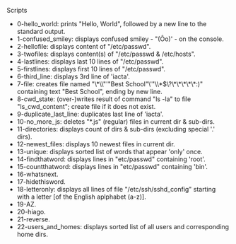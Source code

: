 Scripts

- 0-hello_world: prints "Hello, World", followed by a new line to the standard output.
- 1-confused_smiley: displays confused smiley - "(Ôo)' - on the console.
- 2-hellofile: displays content of "/etc/passwd".
- 3-twofiles: displays content(s) of "/etc/passwd & /etc/hosts".
- 4-lastlines: displays last 10 lines of "/etc/passwd".
- 5-firstlines: displays first 10 lines of "/etc/passwd".
- 6-third_line: displays 3rd line of 'iacta'.
- 7-file: creates file named "\\\*\\\\"'\"Best School\"\\'"\\\\\*\$\\\?\\\*\\\*\\\*\\\*\\\*\:\)" containing text "Best School", ending by new line.
- 8-cwd_state: (over-)writes result of command "ls -la" to file "ls_cwd_content"; create file if it does not exist.
- 9-duplicate_last_line: duplicates last line of 'iacta'.
- 10-no_more_js: deletes "*.js" (regular) files in current dir & sub-dirs.
- 11-directories: displays count of dirs & sub-dirs (excluding special '.' dirs).
- 12-newest_files: displays 10 newest files in current dir.
- 13-unique: displays sorted list of words that appear 'only' once.
- 14-findthatword: displays lines in "etc/passwd" containing 'root'.
- 15-countthatword: displays lines in "etc/passwd" containing 'bin'.
- 16-whatsnext.
- 17-hidethisword.
- 18-letteronly: displays all lines of file "/etc/ssh/sshd_config" starting with a letter [of the English aplphabet (a-z)].
- 19-AZ.
- 20-hiago.
- 21-reverse.
- 22-users_and_homes: displays sorted list of all users and corresponding home dirs.
